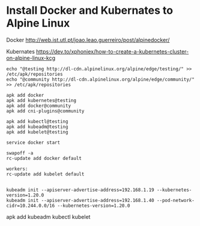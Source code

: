 # Install Docker and Kubernates to Alpine Linux

Docker 
http://web.ist.utl.pt/joao.leao.guerreiro/post/alpinedocker/

Kubernates
https://dev.to/xphoniex/how-to-create-a-kubernetes-cluster-on-alpine-linux-kcg

```
echo "@testing http://dl-cdn.alpinelinux.org/alpine/edge/testing/" >> /etc/apk/repositories
echo "@community http://dl-cdn.alpinelinux.org/alpine/edge/community/" >> /etc/apk/repositories

apk add docker
apk add kubernetes@testing
apk add docker@community
apk add cni-plugins@community

apk add kubectl@testing
apk add kubeadm@testing
apk add kubelet@testing

service docker start

swapoff -a
rc-update add docker default

workers:
rc-update add kubelet default


kubeadm init --apiserver-advertise-address=192.168.1.19 --kubernetes-version=1.20.0
kubeadm init --apiserver-advertise-address=192.168.1.40 --pod-network-cidr=10.244.0.0/16 --kubernetes-version=1.20.0

```


apk add kubeadm kubectl kubelet







